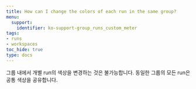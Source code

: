 ```yaml
---
title: How can I change the colors of each run in the same group?
menu:
  support:
    identifier: ko-support-group_runs_custom_meter
tags:
- runs
- workspaces
toc_hide: true
type: docs
---
```


그룹 내에서 개별 run의 색상을 변경하는 것은 불가능합니다. 동일한 그룹의 모든 run은 공통 색상을 공유합니다.
